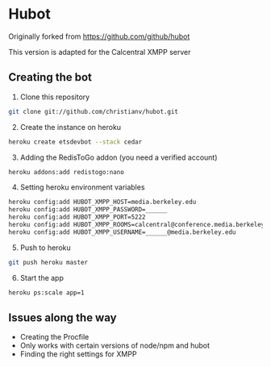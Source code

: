# Hubot

Originally forked from https://github.com/github/hubot

This version is adapted for the Calcentral XMPP server

## Creating the bot

1. Clone this repository
```bash
git clone git://github.com/christianv/hubot.git
```

2. Create the instance on heroku
```bash
heroku create etsdevbot --stack cedar
```

3. Adding the RedisToGo addon (you need a verified account)
```bash
heroku addons:add redistogo:nano
```

4. Setting heroku environment variables
```bash
heroku config:add HUBOT_XMPP_HOST=media.berkeley.edu
heroku config:add HUBOT_XMPP_PASSWORD=______
heroku config:add HUBOT_XMPP_PORT=5222
heroku config:add HUBOT_XMPP_ROOMS=calcentral@conference.media.berkeley.edu
heroku config:add HUBOT_XMPP_USERNAME=______@media.berkeley.edu
```

5. Push to heroku
```bash
git push heroku master
```

6. Start the app
```bash
heroku ps:scale app=1
```

## Issues along the way

* Creating the Procfile
* Only works with certain versions of node/npm and hubot
* Finding the right settings for XMPP
